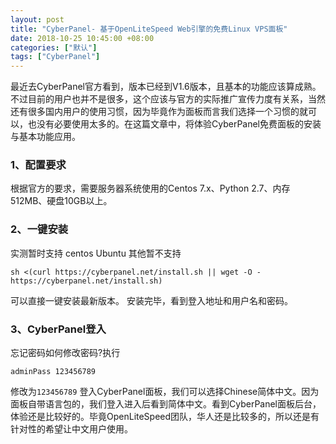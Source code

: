 ```yaml
---
layout: post
title: "CyberPanel- 基于OpenLiteSpeed Web引擎的免费Linux VPS面板"
date: 2018-10-25 10:45:00 +08:00
categories: ["默认"]
tags: ["CyberPanel"]
---
```


最近去CyberPanel官方看到，版本已经到V1.6版本，且基本的功能应该算成熟。不过目前的用户也并不是很多，这个应该与官方的实际推广宣传力度有关系，当然还有很多国内用户的使用习惯，因为毕竟作为面板而言我们选择一个习惯的就可以，也没有必要使用太多的。在这篇文章中，将体验CyberPanel免费面板的安装与基本功能应用。

### 1、配置要求

根据官方的要求，需要服务器系统使用的Centos 7.x、Python 2.7、内存512MB、硬盘10GB以上。

### 2、一键安装
实测暂时支持 centos Ubuntu 其他暂不支持

```auto
sh <(curl https://cyberpanel.net/install.sh || wget -O - https://cyberpanel.net/install.sh)
```

可以直接一键安装最新版本。 安装完毕，看到登入地址和用户名和密码。

### 3、CyberPanel登入

忘记密码如何修改密码?执行
```
adminPass 123456789
```
修改为`123456789`
登入CyberPanel面板，我们可以选择Chinese简体中文。因为面板自带语言包的，我们登入进入后看到简体中文。看到CyberPanel面板后台，体验还是比较好的。毕竟OpenLiteSpeed团队，华人还是比较多的，所以还是有针对性的希望让中文用户使用。